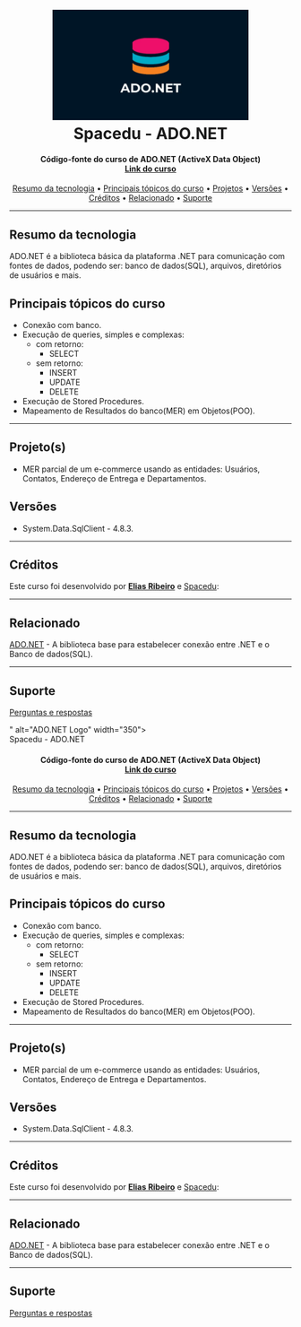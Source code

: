
<h1 align="center">
  <br>
  <img src="https://github.com/Spacedu/ADO.NET/raw/main/Material/00%20-%20Logo/Logo.png" alt="ADO.NET Logo" width="350">
  <br>
  Spacedu - ADO.NET
  <br>
</h1>


<h4 align="center">Código-fonte do curso de ADO.NET (ActiveX Data Object)
    <br>
<a href="https://www.udemy.com/course/ado-net-a-base-do-net-com-banco-de-dados" target="_blank">Link do curso</a></h4>

<p align="center">
<a href="#resumo-da-tecnologia">Resumo da tecnologia</a> •
  <a href="#principais-tópicos-do-curso">Principais tópicos do curso</a> •
  <a href="#projetos">Projetos</a> •
  <a href="#versões">Versões</a> •
  <a href="#créditos">Créditos</a> •
  <a href="#créditos">Relacionado</a>  •
  <a href="#créditos">Suporte</a> 
  
<p>


* ****
## Resumo da tecnologia
ADO.NET é a biblioteca básica da plataforma .NET para comunicação com fontes de dados, podendo ser: banco de dados(SQL), arquivos, diretórios de usuários e mais.
## Principais tópicos do curso

* Conexão com banco.
* Execução de queries, simples e complexas:
  * com retorno:
    * SELECT
  * sem retorno:
    * INSERT
    * UPDATE
    * DELETE
* Execução de Stored Procedures.
* Mapeamento de Resultados do banco(MER) em Objetos(POO).
* ****
## Projeto(s)

* MER parcial de um e-commerce usando as entidades: Usuários, Contatos, Endereço de Entrega e Departamentos.
## Versões

* System.Data.SqlClient - 4.8.3.
* ****
## Créditos

Este curso foi desenvolvido por <b>[Elias Ribeiro](https://github.com/eliasribeiro)</b> e [Spacedu](https://www.spacedu.com.br/):

* ****
## Relacionado

[ADO.NET](https://docs.microsoft.com/pt-br/dotnet/framework/data/adonet/) - A biblioteca base para estabelecer conexão entre .NET e o Banco de dados(SQL).
* ****
## Suporte

[Perguntas e respostas](https://www.udemy.com/course/ado-net-a-base-do-net-com-banco-de-dados/)


" alt="ADO.NET Logo" width="350">
  <br>
  Spacedu - ADO.NET
  <br>
</h1>


<h4 align="center">Código-fonte do curso de ADO.NET (ActiveX Data Object)
    <br>
<a href="https://www.udemy.com/course/ado-net-a-base-do-net-com-banco-de-dados" target="_blank">Link do curso</a></h4>

<p align="center">
<a href="#resumo-da-tecnologia">Resumo da tecnologia</a> •
  <a href="#principais-tópicos-do-curso">Principais tópicos do curso</a> •
  <a href="#projetos">Projetos</a> •
  <a href="#versões">Versões</a> •
  <a href="#créditos">Créditos</a> •
  <a href="#créditos">Relacionado</a>  •
  <a href="#créditos">Suporte</a> 
  
<p>


* ****
## Resumo da tecnologia
ADO.NET é a biblioteca básica da plataforma .NET para comunicação com fontes de dados, podendo ser: banco de dados(SQL), arquivos, diretórios de usuários e mais.
## Principais tópicos do curso

* Conexão com banco.
* Execução de queries, simples e complexas:
  * com retorno:
    * SELECT
  * sem retorno:
    * INSERT
    * UPDATE
    * DELETE
* Execução de Stored Procedures.
* Mapeamento de Resultados do banco(MER) em Objetos(POO).
* ****
## Projeto(s)

* MER parcial de um e-commerce usando as entidades: Usuários, Contatos, Endereço de Entrega e Departamentos.
## Versões

* System.Data.SqlClient - 4.8.3.
* ****
## Créditos

Este curso foi desenvolvido por <b>[Elias Ribeiro](https://github.com/eliasribeiro)</b> e [Spacedu](https://www.spacedu.com.br/):

* ****
## Relacionado

[ADO.NET](https://docs.microsoft.com/pt-br/dotnet/framework/data/adonet/) - A biblioteca base para estabelecer conexão entre .NET e o Banco de dados(SQL).
* ****
## Suporte

[Perguntas e respostas](https://www.udemy.com/course/ado-net-a-base-do-net-com-banco-de-dados/)



